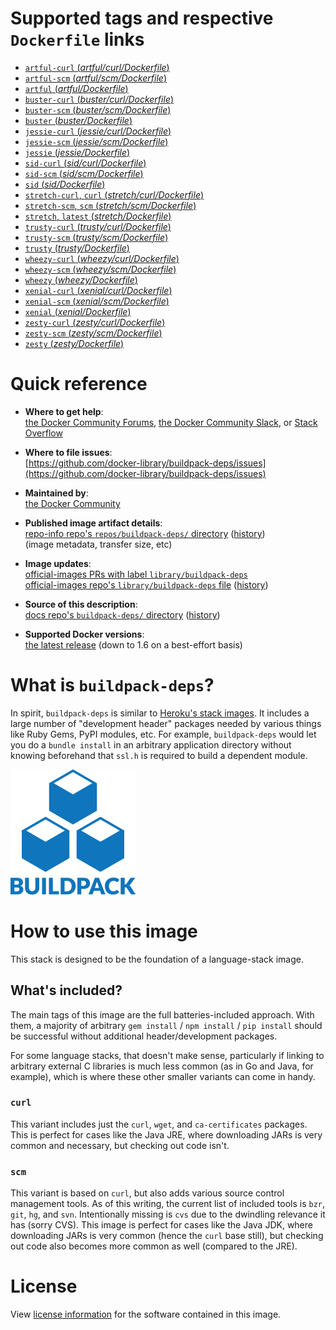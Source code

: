 <!--

********************************************************************************

WARNING:

    DO NOT EDIT "buildpack-deps/README.md"

    IT IS AUTO-GENERATED

    (from the other files in "buildpack-deps/" combined with a set of templates)

********************************************************************************

-->

# Supported tags and respective `Dockerfile` links

-	[`artful-curl` (*artful/curl/Dockerfile*)](https://github.com/docker-library/buildpack-deps/blob/36018aca7e9637c9c04ff623625e59de12d7f161/artful/curl/Dockerfile)
-	[`artful-scm` (*artful/scm/Dockerfile*)](https://github.com/docker-library/buildpack-deps/blob/36018aca7e9637c9c04ff623625e59de12d7f161/artful/scm/Dockerfile)
-	[`artful` (*artful/Dockerfile*)](https://github.com/docker-library/buildpack-deps/blob/5d86449454958f224035b5b200bfd3be9c088ff3/artful/Dockerfile)
-	[`buster-curl` (*buster/curl/Dockerfile*)](https://github.com/docker-library/buildpack-deps/blob/72021102be2a05177d2c01e466495ba1c9d0b4f5/buster/curl/Dockerfile)
-	[`buster-scm` (*buster/scm/Dockerfile*)](https://github.com/docker-library/buildpack-deps/blob/99a1c33fda559272e9322b02a5d778bbd04154e7/buster/scm/Dockerfile)
-	[`buster` (*buster/Dockerfile*)](https://github.com/docker-library/buildpack-deps/blob/5d86449454958f224035b5b200bfd3be9c088ff3/buster/Dockerfile)
-	[`jessie-curl` (*jessie/curl/Dockerfile*)](https://github.com/docker-library/buildpack-deps/blob/9f60e19008458220114f1a0b6cd3710f1015d402/jessie/curl/Dockerfile)
-	[`jessie-scm` (*jessie/scm/Dockerfile*)](https://github.com/docker-library/buildpack-deps/blob/1845b3f918f69b4c97912b0d4d68a5658458e84f/jessie/scm/Dockerfile)
-	[`jessie` (*jessie/Dockerfile*)](https://github.com/docker-library/buildpack-deps/blob/5d86449454958f224035b5b200bfd3be9c088ff3/jessie/Dockerfile)
-	[`sid-curl` (*sid/curl/Dockerfile*)](https://github.com/docker-library/buildpack-deps/blob/9f60e19008458220114f1a0b6cd3710f1015d402/sid/curl/Dockerfile)
-	[`sid-scm` (*sid/scm/Dockerfile*)](https://github.com/docker-library/buildpack-deps/blob/99a1c33fda559272e9322b02a5d778bbd04154e7/sid/scm/Dockerfile)
-	[`sid` (*sid/Dockerfile*)](https://github.com/docker-library/buildpack-deps/blob/5d86449454958f224035b5b200bfd3be9c088ff3/sid/Dockerfile)
-	[`stretch-curl`, `curl` (*stretch/curl/Dockerfile*)](https://github.com/docker-library/buildpack-deps/blob/9f60e19008458220114f1a0b6cd3710f1015d402/stretch/curl/Dockerfile)
-	[`stretch-scm`, `scm` (*stretch/scm/Dockerfile*)](https://github.com/docker-library/buildpack-deps/blob/1845b3f918f69b4c97912b0d4d68a5658458e84f/stretch/scm/Dockerfile)
-	[`stretch`, `latest` (*stretch/Dockerfile*)](https://github.com/docker-library/buildpack-deps/blob/5d86449454958f224035b5b200bfd3be9c088ff3/stretch/Dockerfile)
-	[`trusty-curl` (*trusty/curl/Dockerfile*)](https://github.com/docker-library/buildpack-deps/blob/9f60e19008458220114f1a0b6cd3710f1015d402/trusty/curl/Dockerfile)
-	[`trusty-scm` (*trusty/scm/Dockerfile*)](https://github.com/docker-library/buildpack-deps/blob/1845b3f918f69b4c97912b0d4d68a5658458e84f/trusty/scm/Dockerfile)
-	[`trusty` (*trusty/Dockerfile*)](https://github.com/docker-library/buildpack-deps/blob/5d86449454958f224035b5b200bfd3be9c088ff3/trusty/Dockerfile)
-	[`wheezy-curl` (*wheezy/curl/Dockerfile*)](https://github.com/docker-library/buildpack-deps/blob/9f60e19008458220114f1a0b6cd3710f1015d402/wheezy/curl/Dockerfile)
-	[`wheezy-scm` (*wheezy/scm/Dockerfile*)](https://github.com/docker-library/buildpack-deps/blob/1845b3f918f69b4c97912b0d4d68a5658458e84f/wheezy/scm/Dockerfile)
-	[`wheezy` (*wheezy/Dockerfile*)](https://github.com/docker-library/buildpack-deps/blob/5d86449454958f224035b5b200bfd3be9c088ff3/wheezy/Dockerfile)
-	[`xenial-curl` (*xenial/curl/Dockerfile*)](https://github.com/docker-library/buildpack-deps/blob/9f60e19008458220114f1a0b6cd3710f1015d402/xenial/curl/Dockerfile)
-	[`xenial-scm` (*xenial/scm/Dockerfile*)](https://github.com/docker-library/buildpack-deps/blob/2da658b9a1b91fa61d63ffad2ea52685cac6c702/xenial/scm/Dockerfile)
-	[`xenial` (*xenial/Dockerfile*)](https://github.com/docker-library/buildpack-deps/blob/5d86449454958f224035b5b200bfd3be9c088ff3/xenial/Dockerfile)
-	[`zesty-curl` (*zesty/curl/Dockerfile*)](https://github.com/docker-library/buildpack-deps/blob/9f60e19008458220114f1a0b6cd3710f1015d402/zesty/curl/Dockerfile)
-	[`zesty-scm` (*zesty/scm/Dockerfile*)](https://github.com/docker-library/buildpack-deps/blob/9aa327dcc582d5384affbc5a19672e3077489e97/zesty/scm/Dockerfile)
-	[`zesty` (*zesty/Dockerfile*)](https://github.com/docker-library/buildpack-deps/blob/5d86449454958f224035b5b200bfd3be9c088ff3/zesty/Dockerfile)

# Quick reference

-	**Where to get help**:  
	[the Docker Community Forums](https://forums.docker.com/), [the Docker Community Slack](https://blog.docker.com/2016/11/introducing-docker-community-directory-docker-community-slack/), or [Stack Overflow](https://stackoverflow.com/search?tab=newest&q=docker)

-	**Where to file issues**:  
	[https://github.com/docker-library/buildpack-deps/issues](https://github.com/docker-library/buildpack-deps/issues)

-	**Maintained by**:  
	[the Docker Community](https://github.com/docker-library/buildpack-deps)

-	**Published image artifact details**:  
	[repo-info repo's `repos/buildpack-deps/` directory](https://github.com/docker-library/repo-info/blob/master/repos/buildpack-deps) ([history](https://github.com/docker-library/repo-info/commits/master/repos/buildpack-deps))  
	(image metadata, transfer size, etc)

-	**Image updates**:  
	[official-images PRs with label `library/buildpack-deps`](https://github.com/docker-library/official-images/pulls?q=label%3Alibrary%2Fbuildpack-deps)  
	[official-images repo's `library/buildpack-deps` file](https://github.com/docker-library/official-images/blob/master/library/buildpack-deps) ([history](https://github.com/docker-library/official-images/commits/master/library/buildpack-deps))

-	**Source of this description**:  
	[docs repo's `buildpack-deps/` directory](https://github.com/docker-library/docs/tree/master/buildpack-deps) ([history](https://github.com/docker-library/docs/commits/master/buildpack-deps))

-	**Supported Docker versions**:  
	[the latest release](https://github.com/docker/docker-ce/releases/latest) (down to 1.6 on a best-effort basis)

# What is `buildpack-deps`?

In spirit, `buildpack-deps` is similar to [Heroku's stack images](https://github.com/heroku/stack-images/blob/master/bin/cedar.sh). It includes a large number of "development header" packages needed by various things like Ruby Gems, PyPI modules, etc. For example, `buildpack-deps` would let you do a `bundle install` in an arbitrary application directory without knowing beforehand that `ssl.h` is required to build a dependent module.

![logo](https://raw.githubusercontent.com/docker-library/docs/01c12653951b2fe592c1f93a13b4e289ada0e3a1/buildpack-deps/logo.png)

# How to use this image

This stack is designed to be the foundation of a language-stack image.

## What's included?

The main tags of this image are the full batteries-included approach. With them, a majority of arbitrary `gem install` / `npm install` / `pip install` should be successful without additional header/development packages.

For some language stacks, that doesn't make sense, particularly if linking to arbitrary external C libraries is much less common (as in Go and Java, for example), which is where these other smaller variants can come in handy.

### `curl`

This variant includes just the `curl`, `wget`, and `ca-certificates` packages. This is perfect for cases like the Java JRE, where downloading JARs is very common and necessary, but checking out code isn't.

### `scm`

This variant is based on `curl`, but also adds various source control management tools. As of this writing, the current list of included tools is `bzr`, `git`, `hg`, and `svn`. Intentionally missing is `cvs` due to the dwindling relevance it has (sorry CVS). This image is perfect for cases like the Java JDK, where downloading JARs is very common (hence the `curl` base still), but checking out code also becomes more common as well (compared to the JRE).

# License

View [license information](https://www.debian.org/social_contract#guidelines) for the software contained in this image.
